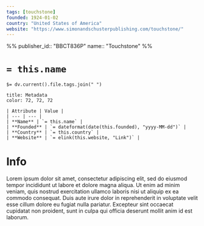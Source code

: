 ```yaml
---
tags: [touchstone]
founded: 1924-01-02
country: "United States of America"
website: "https://www.simonandschusterpublishing.com/touchstone/"
---
```

%% 
publisher_id:: "BBCT836P"
name:: "Touchstone"
%%
# `= this.name`

`$= dv.current().file.tags.join(" ")`

```ad-note
title: Metadata
color: 72, 72, 72

| Attribute | Value |
| --- | --- |
| **Name** | `= this.name` |
| **Founded** | `= dateformat(date(this.founded), "yyyy-MM-dd")` |
| **Country** | `= this.country` |
| **Website** | `= elink(this.website, "Link")` |
```

# Info

Lorem ipsum dolor sit amet, consectetur adipiscing elit, sed do eiusmod tempor incididunt ut labore et dolore magna aliqua. Ut enim ad minim veniam, quis nostrud exercitation ullamco laboris nisi ut aliquip ex ea commodo consequat. Duis aute irure dolor in reprehenderit in voluptate velit esse cillum dolore eu fugiat nulla pariatur. Excepteur sint occaecat cupidatat non proident, sunt in culpa qui officia deserunt mollit anim id est laborum.

